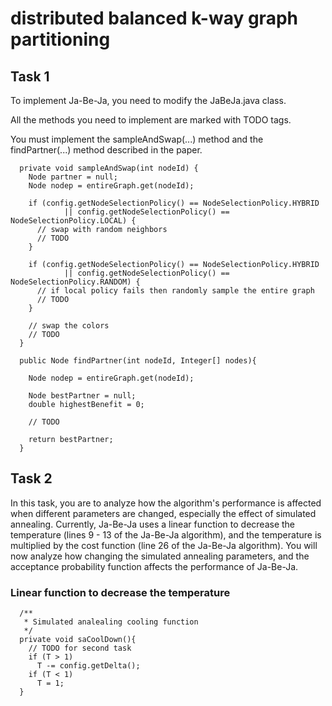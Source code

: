 # distributed balanced k-way graph partitioning

## Task 1 
To implement Ja-Be-Ja, you need to modify the JaBeJa.java class. 

All the methods you need to implement are marked with TODO tags. 

You must implement the sampleAndSwap(...) ​method and the findPartner(...) method described in the paper.
```
  private void sampleAndSwap(int nodeId) {
    Node partner = null;
    Node nodep = entireGraph.get(nodeId);

    if (config.getNodeSelectionPolicy() == NodeSelectionPolicy.HYBRID
            || config.getNodeSelectionPolicy() == NodeSelectionPolicy.LOCAL) {
      // swap with random neighbors
      // TODO
    }

    if (config.getNodeSelectionPolicy() == NodeSelectionPolicy.HYBRID
            || config.getNodeSelectionPolicy() == NodeSelectionPolicy.RANDOM) {
      // if local policy fails then randomly sample the entire graph
      // TODO
    }

    // swap the colors
    // TODO
  }
```

```
  public Node findPartner(int nodeId, Integer[] nodes){

    Node nodep = entireGraph.get(nodeId);

    Node bestPartner = null;
    double highestBenefit = 0;

    // TODO

    return bestPartner;
  }
```

## Task 2

In this task, you are to analyze how the algorithm's performance is affected when different parameters are changed, especially the effect of simulated annealing. Currently, Ja-Be-Ja uses a linear function to decrease the temperature (lines 9 - 13 of the Ja-Be-Ja algorithm), and the temperature is multiplied by the cost function (line 26 of the Ja-Be-Ja algorithm). You will now analyze how changing the simulated annealing parameters, and the acceptance probability function affects the performance of Ja-Be-Ja.

### Linear function to decrease the temperature
```
  /**
   * Simulated analealing cooling function
   */
  private void saCoolDown(){
    // TODO for second task
    if (T > 1)
      T -= config.getDelta();
    if (T < 1)
      T = 1;
  }
```
